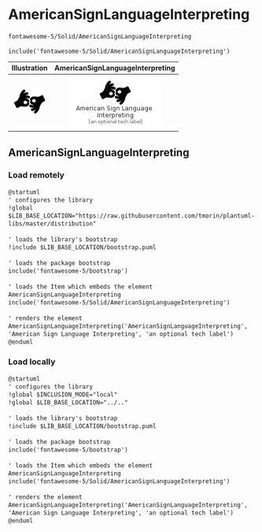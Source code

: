 # AmericanSignLanguageInterpreting


```text
fontawesome-5/Solid/AmericanSignLanguageInterpreting
```

```text
include('fontawesome-5/Solid/AmericanSignLanguageInterpreting')
```



| Illustration | AmericanSignLanguageInterpreting |
| :---: | :---: |
| ![illustration for Illustration](../../fontawesome-5/Solid/AmericanSignLanguageInterpreting.png) | ![illustration for AmericanSignLanguageInterpreting](../../fontawesome-5/Solid/AmericanSignLanguageInterpreting.Local.png) |




## AmericanSignLanguageInterpreting

### Load remotely
```plantuml
@startuml
' configures the library
!global $LIB_BASE_LOCATION="https://raw.githubusercontent.com/tmorin/plantuml-libs/master/distribution"

' loads the library's bootstrap
!include $LIB_BASE_LOCATION/bootstrap.puml

' loads the package bootstrap
include('fontawesome-5/bootstrap')

' loads the Item which embeds the element AmericanSignLanguageInterpreting
include('fontawesome-5/Solid/AmericanSignLanguageInterpreting')

' renders the element
AmericanSignLanguageInterpreting('AmericanSignLanguageInterpreting', 'American Sign Language Interpreting', 'an optional tech label')
@enduml
```

### Load locally
```plantuml
@startuml
' configures the library
!global $INCLUSION_MODE="local"
!global $LIB_BASE_LOCATION="../.."

' loads the library's bootstrap
!include $LIB_BASE_LOCATION/bootstrap.puml

' loads the package bootstrap
include('fontawesome-5/bootstrap')

' loads the Item which embeds the element AmericanSignLanguageInterpreting
include('fontawesome-5/Solid/AmericanSignLanguageInterpreting')

' renders the element
AmericanSignLanguageInterpreting('AmericanSignLanguageInterpreting', 'American Sign Language Interpreting', 'an optional tech label')
@enduml
```

